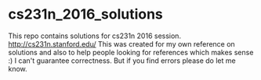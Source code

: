 # cs231n_2016_solutions
This repo contains solutions for cs231n 2016 session. http://cs231n.stanford.edu/ This was created for my own reference on solutions and also to help people looking for references which makes sense :)
I can't guarantee correctness. But if you find errors please do let me know.
